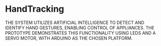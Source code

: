 # HandTracking
THE SYSTEM UTILIZES ARTIFICIAL INTELLIGENCE TO DETECT AND IDENTIFY HAND GESTURES, ENABLING CONTROL OF APPLIANCES. THE PROTOTYPE DEMONSTRATES THIS FUNCTIONALITY USING LEDS AND A SERVO MOTOR, WITH ARDUINO AS THE CHOSEN PLATFORM.
